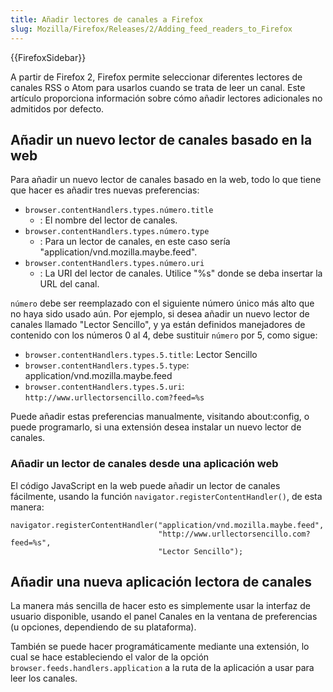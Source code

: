 ```yaml
---
title: Añadir lectores de canales a Firefox
slug: Mozilla/Firefox/Releases/2/Adding_feed_readers_to_Firefox
---
```


{{FirefoxSidebar}}

A partir de Firefox 2, Firefox permite seleccionar diferentes lectores de canales RSS o Atom para usarlos cuando se trata de leer un canal. Este artículo proporciona información sobre cómo añadir lectores adicionales no admitidos por defecto.

## Añadir un nuevo lector de canales basado en la web

Para añadir un nuevo lector de canales basado en la web, todo lo que tiene que hacer es añadir tres nuevas preferencias:

- `browser.contentHandlers.types.número.title`
  - : El nombre del lector de canales.
- `browser.contentHandlers.types.número.type`
  - : Para un lector de canales, en este caso sería "application/vnd.mozilla.maybe.feed".
- `browser.contentHandlers.types.número.uri`
  - : La URI del lector de canales. Utilice "%s" donde se deba insertar la URL del canal.

`número` debe ser reemplazado con el siguiente número único más alto que no haya sido usado aún. Por ejemplo, si desea añadir un nuevo lector de canales llamado "Lector Sencillo", y ya están definidos manejadores de contenido con los números 0 al 4, debe sustituir `número` por 5, como sigue:

- `browser.contentHandlers.types.5.title`: Lector Sencillo
- `browser.contentHandlers.types.5.type`: application/vnd.mozilla.maybe.feed
- `browser.contentHandlers.types.5.uri`: `http://www.urllectorsencillo.com?feed=%s`

Puede añadir estas preferencias manualmente, visitando about:config, o puede programarlo, si una extensión desea instalar un nuevo lector de canales.

### Añadir un lector de canales desde una aplicación web

El código JavaScript en la web puede añadir un lector de canales fácilmente, usando la función `navigator.registerContentHandler()`, de esta manera:

```
navigator.registerContentHandler("application/vnd.mozilla.maybe.feed",
                                 "http://www.urllectorsencillo.com?feed=%s",
                                 "Lector Sencillo");
```

## Añadir una nueva aplicación lectora de canales

La manera más sencilla de hacer esto es simplemente usar la interfaz de usuario disponible, usando el panel Canales en la ventana de preferencias (u opciones, dependiendo de su plataforma).

También se puede hacer programáticamente mediante una extensión, lo cual se hace estableciendo el valor de la opción `browser.feeds.handlers.application` a la ruta de la aplicación a usar para leer los canales.
